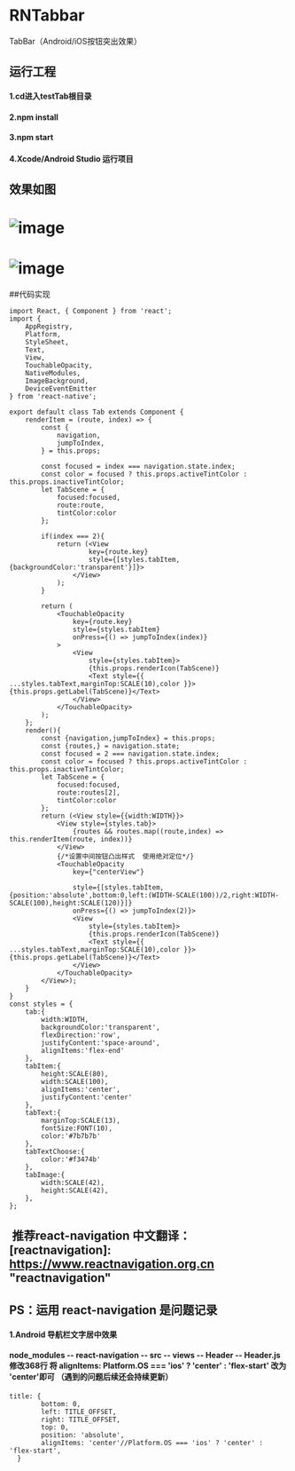 # RNTabbar
TabBar（Android/iOS按钮突出效果）

## 运行工程 
#### 1.cd进入testTab根目录
#### 2.npm install
#### 3.npm start
#### 4.Xcode/Android Studio 运行项目

## 效果如图
# ![image](https://github.com/zhangyanlf/RNTabbar/blob/master/testTab/Class/image/iOS效果图.png)
# ![image](https://github.com/zhangyanlf/RNTabbar/blob/master/testTab/Class/image/安卓效果图.png)

##代码实现
``` React-Native
import React, { Component } from 'react';
import {
    AppRegistry,
    Platform,
    StyleSheet,
    Text,
    View,
    TouchableOpacity,
    NativeModules,
    ImageBackground,
    DeviceEventEmitter
} from 'react-native';

export default class Tab extends Component {
    renderItem = (route, index) => {
        const {
            navigation,
            jumpToIndex,
        } = this.props;

        const focused = index === navigation.state.index;
        const color = focused ? this.props.activeTintColor : this.props.inactiveTintColor;
        let TabScene = {
            focused:focused,
            route:route,
            tintColor:color
        };

        if(index === 2){
            return (<View
                    key={route.key}
                    style={[styles.tabItem,{backgroundColor:'transparent'}]}>
                </View>
            );
        }

        return (
            <TouchableOpacity
                key={route.key}
                style={styles.tabItem}
                onPress={() => jumpToIndex(index)}
            >
                <View
                    style={styles.tabItem}>
                    {this.props.renderIcon(TabScene)}
                    <Text style={{ ...styles.tabText,marginTop:SCALE(10),color }}>{this.props.getLabel(TabScene)}</Text>
                </View>
            </TouchableOpacity>
        );
    };
    render(){
        const {navigation,jumpToIndex} = this.props;
        const {routes,} = navigation.state;
        const focused = 2 === navigation.state.index;
        const color = focused ? this.props.activeTintColor : this.props.inactiveTintColor;
        let TabScene = {
            focused:focused,
            route:routes[2],
            tintColor:color
        };
        return (<View style={{width:WIDTH}}>
            <View style={styles.tab}>
                {routes && routes.map((route,index) => this.renderItem(route, index))}
            </View>
            {/*设置中间按钮凸出样式  使用绝对定位*/}
            <TouchableOpacity
                key={"centerView"}

                style={[styles.tabItem,{position:'absolute',bottom:0,left:(WIDTH-SCALE(100))/2,right:WIDTH-SCALE(100),height:SCALE(120)}]}
                onPress={() => jumpToIndex(2)}>
                <View
                    style={styles.tabItem}>
                    {this.props.renderIcon(TabScene)}
                    <Text style={{ ...styles.tabText,marginTop:SCALE(10),color }}>{this.props.getLabel(TabScene)}</Text>
                </View>
            </TouchableOpacity>
        </View>);
    }
}
const styles = {
    tab:{
        width:WIDTH,
        backgroundColor:'transparent',
        flexDirection:'row',
        justifyContent:'space-around',
        alignItems:'flex-end'
    },
    tabItem:{
        height:SCALE(80),
        width:SCALE(100),
        alignItems:'center',
        justifyContent:'center'
    },
    tabText:{
        marginTop:SCALE(13),
        fontSize:FONT(10),
        color:'#7b7b7b'
    },
    tabTextChoose:{
        color:'#f3474b'
    },
    tabImage:{
        width:SCALE(42),
        height:SCALE(42),
    },
};

```

##  推荐react-navigation 中文翻译：  [reactnavigation]: https://www.reactnavigation.org.cn       "reactnavigation"
## PS：运用 react-navigation 是问题记录

#### 1.Android 导航栏文字居中效果
#### node_modules -- react-navigation -- src -- views -- Header -- Header.js 修改368行 将  alignItems: Platform.OS === 'ios' ? 'center' : 'flex-start' 改为 'center'即可 （遇到的问题后续还会持续更新）
```
title: {
        bottom: 0,
        left: TITLE_OFFSET,
        right: TITLE_OFFSET,
        top: 0,
        position: 'absolute',
        alignItems: 'center'//Platform.OS === 'ios' ? 'center' : 'flex-start',
  }
```

